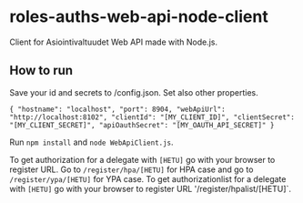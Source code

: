 # roles-auths-web-api-node-client

Client for Asiointivaltuudet Web API made with Node.js.

How to run
----------
Save your id and secrets to /config.json. Set also other properties.

`{
    "hostname": "localhost",
    "port": 8904,
    "webApiUrl": "http://localhost:8102",
    "clientId": "[MY_CLIENT_ID]",
    "clientSecret": "[MY_CLIENT_SECRET]",
    "apiOauthSecret": "[MY_OAUTH_API_SECRET]"
}`

Run `npm install` and `node WebApiClient.js`.

To get authorization for a delegate with `[HETU]` go with your browser to register URL. Go to `/register/hpa/[HETU]` for HPA case and go to `/register/ypa/[HETU]` for YPA case.
To get authorizationlist for a delegate with `[HETU]` go with your browser to register URL '/register/hpalist/[HETU]`.
